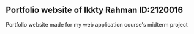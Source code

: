 ## Portfolio website of Ikkty Rahman ID:2120016

Portfolio website made for my web application course's midterm project
